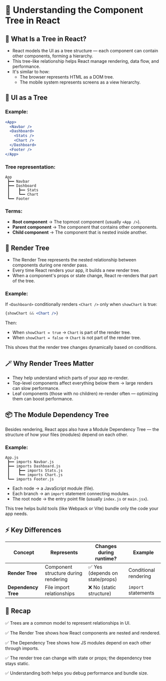 # 📘 Understanding the Component Tree in React

## 🌳 What Is a Tree in React?

- React models the UI as a tree structure — each component can contain other components, forming a hierarchy.
- This tree-like relationship helps React manage rendering, data flow, and performance.
- It's similar to how:
  - The browser represents HTML as a DOM tree.
  - The mobile system represents screens as a view hierarchy.

## 🧩 UI as a Tree

### Example:

```jsx
<App>
  <Navbar />
  <Dashboard>
    <Stats />
    <Chart />
  </Dashboard>
  <Footer />
</App>
```

### Tree representation:

```
App
 ┣━━ Navbar
 ┣━━ Dashboard
 ┃    ┣━━ Stats
 ┃    ┗━━ Chart
 ┗━━ Footer
```

### Terms:

- **Root component** → The topmost component (usually `<App />`).
- **Parent component** → The component that contains other components.
- **Child component** → The component that is nested inside another.

## 🧠 Render Tree

- The Render Tree represents the nested relationship between components during one render pass.
- Every time React renders your app, it builds a new render tree.
- When a component's props or state change, React re-renders that part of the tree.

### Example:

If `<Dashboard>` conditionally renders `<Chart />` only when `showChart` is true:

```jsx
{showChart && <Chart />}
```

Then:

- When `showChart = true` → `Chart` is part of the render tree.
- When `showChart = false` → `Chart` is not part of the render tree.

This shows that the render tree changes dynamically based on conditions.

## 🪄 Why Render Trees Matter

- They help understand which parts of your app re-render.
- Top-level components affect everything below them → large renders can slow performance.
- Leaf components (those with no children) re-render often — optimizing them can boost performance.

## 📦 The Module Dependency Tree

Besides rendering, React apps also have a Module Dependency Tree — the structure of how your files (modules) depend on each other.

### Example:

```
App.js
 ┣━━ imports Navbar.js
 ┣━━ imports Dashboard.js
 ┃    ┣━━ imports Stats.js
 ┃    ┗━━ imports Chart.js
 ┗━━ imports Footer.js
```

- Each node → a JavaScript module (file).
- Each branch → an `import` statement connecting modules.
- The root node → the entry point file (usually `index.js` or `main.jsx`).

This tree helps build tools (like Webpack or Vite) bundle only the code your app needs.

## ⚡ Key Differences

| Concept | Represents | Changes during runtime? | Example |
|---------|-----------|------------------------|---------|
| **Render Tree** | Component structure during rendering | ✅ Yes (depends on state/props) | Conditional rendering |
| **Dependency Tree** | File import relationships | ❌ No (static structure) | `import` statements |

## 🧭 Recap

✅ Trees are a common model to represent relationships in UI.

✅ The Render Tree shows how React components are nested and rendered.

✅ The Dependency Tree shows how JS modules depend on each other through imports.

✅ The render tree can change with state or props; the dependency tree stays static.

✅ Understanding both helps you debug performance and bundle size.
